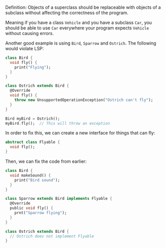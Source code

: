 Definition: Objects of a superclass should be replaceable with objects of a subclass without affecting the correctness of the program.

Meaning if you have a class `Vehicle` and you have a subclass `Car`, you should be able to use `Car` everywhere your program expects `Vehicle` without causing errors.

Another good example is using `Bird`, `Sparrow` and `Ostrich`. The following would violate LSP:

```dart
class Bird {
  void fly() {
    print("Flying");
  }
}

class Ostrich extends Bird {
  @Override
  void fly() {
    throw new UnsupportedOperationException("Ostrich can't fly");
  }
}

Bird myBird = Ostrich();
myBird.fly();  // This will throw an exception
```

In order to fix this, we can create a new interface for things that can fly:

```dart
abstract class Flyable {
  void fly();
}
```

Then, we can fix the code from earlier:

```dart
class Bird {
  void makeSound() {
    print("Bird sound");
  }
}

class Sparrow extends Bird implements Flyable {
  @Override
  public void fly() {
    prnt("Sparrow flying");
  }
}

class Ostrich extends Bird {
  // Ostrich does not implement Flyable
}
```
